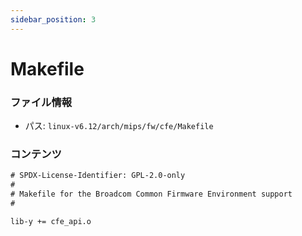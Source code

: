 ```yaml
---
sidebar_position: 3
---
```

# Makefile

### ファイル情報

- パス: `linux-v6.12/arch/mips/fw/cfe/Makefile`

### コンテンツ

```txt
# SPDX-License-Identifier: GPL-2.0-only
#
# Makefile for the Broadcom Common Firmware Environment support
#

lib-y += cfe_api.o

```
